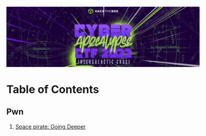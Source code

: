 ![Cyber Apocalypse Banner](img/htb_cyber_apocalypse_banner.png)  

# Table of Contents

## Pwn
1. [Space pirate: Going Deeper](pwn/going_deeper.md)